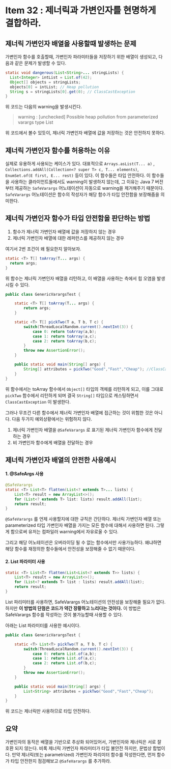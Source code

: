 # Item 32 : 제너릭과 가변인자를 현명하게 결합하라.

## 제너릭 가변인자 배열을 사용할때 발생하는 문제

가변인자 함수를 호출할때, 가변인자 파라미터들을 저장하기 위한 배열이 생성되고, 다음과 같은 문제가 발생할 수 있다.

``` java
static void dangerous(List<String>... stringLists) {
  List<Integer> intList = List.of(42);
  Object[] objects = stringLists;
  objects[0] = intList; // Heap pollution
  String s = stringLists[0].get(0); // ClassCastException
}
```

위 코드는 다음의 warning을 발생시킨다.

> warning : [unchecked] Possible heap pollution from parameterized varargs type List<String>

 위 코드에서 볼수 있듯이, 제너릭 가변인자 배열에 값을 저장하는 것은 안전하지 못하다.

## 제너릭 가변인자 함수를 허용하는 이유

실제로 유용하게 사용되는 케이스가 있다. 대표적으로 ```Arrays.asList(T... a)``` , ```Collections.addAll(Collection<? super T> c, T... elements)```, ```EnumSet.of(E first, E... rest)``` 등이 있다. 이 함수들은 타입 안전하다. 이 함수들을 사용하는 클라이언트들에서도 warning이 발생하지 않는데, 그 이유는 Java 7 버전부터 제공하는 ```SafeVarargs``` 어노테이션이 자동으로 warning을 제거해주기 때문이다. ```SafeVarargs``` 어노테이션은 함수의 작성자가 해당 함수가 타입 안전함을 보장해줌을 의미한다.

## 제너릭 가변인자 함수가 타입 안전함을 판단하는 방법

1. 함수가 제너릭 가변인자 배열에 값을 저장하지 않는 경우
2. 제너릭 가변인자 배열에 대한 레퍼런스를 제공하지 않는 경우

여기서 2번 조건이 왜 필요한지 알아보자.

``` java
static <T> T[] toArray(T... args) {
  return args;
}
```

위 함수는 제너릭 가변인자 배열을 리턴하고, 이 배열을 사용하는 측에서 힙 오염을 발생시킬 수 있다.

``` java
public class GenericVarargsTest {

    static <T> T[] toArray(T... args) {
        return args;
    }

    static <T> T[] pickTwo(T a, T b, T c) {
        switch(ThreadLocalRandom.current().nextInt(3)) {
            case 0: return toArray(a,b);
            case 1: return toArray(a,c);
            case 2: return toArray(b,c);
        }
        throw new AssertionError();
    }

    public static void main(String[] args) {
        String[] attributes = pickTwo("Good","Fast","Cheap"); //ClassCastException
    }
}
```

위 함수에서는 toArray 함수에서 ```Object[]``` 타입의 객체를 리턴하게 되고, 이를 그대로 ```pickTwo``` 함수에서 리턴하게 되며 결국 ```String[]``` 타입으로 캐스팅하면서 ```ClassCastException``` 이 발생한다.

그러나 무조건 다른 함수에서 제너릭 가변인자 배열에 접근하는 것이 위험한 것은 아니다. 다음 두가지 예외상황에서는 위험하지 않다.

1. 제너릭 가변인자 배열을 ```@SafeVarargs``` 로 표기된 제너릭 가변인자 함수에게 전달하는 경우
2. 비 가변인자 함수에게 배열을 전달하는 경우

## 제너릭 가변인자 배열의 안전한 사용예시

#### 1. @SafeArgs 사용

``` java
@SafeVarargs
static <T> List<T> flatten(List<? extends T>... lists) {
    List<T> result = new ArrayList<>();
    for (List<? extends T> list: lists) result.addAll(list);
    return result;
}
```

```@SafeVarargs``` 를 언제 사용할지에 대한 규칙은 간단하다. 제너릭 가변인자 배열 또는 parameterized 타입 가변인자 배열을 가지는 모든 함수에 대해서 사용하면 된다. 그렇게 함으로써 유저는 컴파일러 warning에서 자유로울 수 있다.

그리고 해당 어노테이션은 오버라이딩 될 수 없는 함수에서만 사용가능하다. 왜냐하면 해당 함수를 재정의한 함수들에서 안전성을 보장해줄 수 없기 때문이다.

#### 2. List 파라미터 사용

``` java
static <T> List<T> flatten(List<List<? extends T>> lists) {
    List<T> result = new ArrayList<>();
    for (List<? extends T> list : lists) result.addAll(list);
    return result;
}
```

List 파리미터를 사용하면, SafeVarargs 어노테이션의 안전성을 보장해줄 필요가 없다. 하지만 **이 방법의 단점은 코드가 약간 장황하고 느리다는 것이다.** 이 방법은 SafeVarargs 함수를 작성하는 것이 불가능할때 사용할 수 있다.

아래는 List 파라미터를 사용한 예시이다.

```java
public class GenericVarargsTest {

    static <T> List<T> pickTwo(T a, T b, T c) {
        switch(ThreadLocalRandom.current().nextInt(3)) {
            case 0: return List.of(a,b);
            case 1: return List.of(a,c);
            case 2: return List.of(b,c);
        }
        throw new AssertionError();
    }

    public static void main(String[] args) {
        List<String> attributes = pickTwo("Good","Fast","Cheap");
    }
}
```

위 코드는 제너릭만 사용하므로 타입 안전하다.

## 요약

가변인자의 동작은 배열을 기반으로 추상화 되어있어서, 가변인자와 제너릭은 서로 잘 호환 되지 않는다. 비록 제너릭 가변인자 파라미터가 타입 불안전 하지만, 문법상 합법이다. 만약 제너릭(또는 parametrized) 가변인자 파리미터 함수를 작성한다면, 먼저 함수가 타입 안전한지 점검해보고 ```@SafeVarargs``` 를 추가하라.
